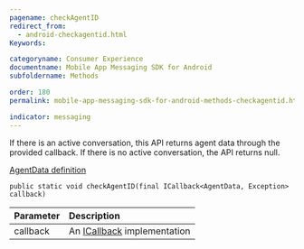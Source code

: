 ```yaml
---
pagename: checkAgentID
redirect_from:
  - android-checkagentid.html
Keywords:

categoryname: Consumer Experience
documentname: Mobile App Messaging SDK for Android
subfoldername: Methods

order: 180
permalink: mobile-app-messaging-sdk-for-android-methods-checkagentid.html

indicator: messaging
---
```



If there is an active conversation, this API returns agent data through the provided callback. If there is no active conversation, the API returns null.

[AgentData definition](android-interface-definitions.html)

`public static void checkAgentID(final ICallback<AgentData, Exception> callback)`

| Parameter | Description |
| :--- | :--- |
| callback | An [ICallback](android-callbacks-index.html) implementation |
